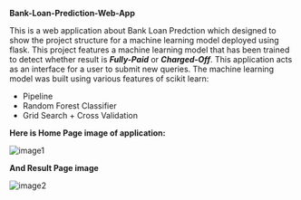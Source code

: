 **Bank-Loan-Prediction-Web-App**

This is a web application about Bank Loan Predction which designed to show the project structure for a machine learning model deployed using flask. This project features a machine learning model that has been trained to detect whether result is _**Fully-Paid**_ or _**Charged-Off**_. This application acts as an interface for a user to submit new queries. The machine learning model was built using various features of scikit learn:

- Pipeline
- Random Forest Classifier
- Grid Search + Cross Validation

**Here is Home Page image of application:**

![image1](https://github.com/fedakhalil/Bank-Loan-Prediction-Web-App/blob/main/static/stylesheets/homepage_screen.png?raw=true)


**And Result Page image**

![image2](https://github.com/fedakhalil/Bank-Loan-Prediction-Web-App/blob/main/static/stylesheets/result_screen.png?raw=true)
